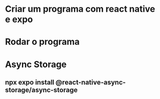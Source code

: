 # Criar um programa com react native e expo

# Rodar o programa

# Async Storage
## npx expo install @react-native-async-storage/async-storage